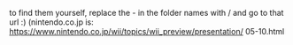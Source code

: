 
to find them yourself, replace the - in the folder names with / and go to that url :)
(nintendo.co.jp is: https://www.nintendo.co.jp/wii/topics/wii_preview/presentation/
05-10.html
